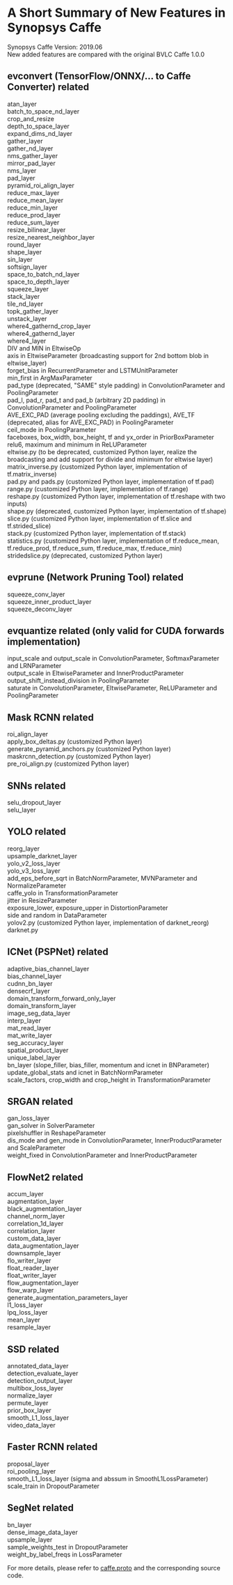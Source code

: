 A Short Summary of New Features in Synopsys Caffe
=================================================

Synopsys Caffe Version: 2019.06  
New added features are compared with the original BVLC Caffe 1.0.0
  
evconvert (TensorFlow/ONNX/... to Caffe Converter) related  
----------------------------------------------------------
atan_layer  
batch_to_space_nd_layer  
crop_and_resize  
depth_to_space_layer  
expand_dims_nd_layer  
gather_layer  
gather_nd_layer  
nms_gather_layer  
mirror_pad_layer  
nms_layer  
pad_layer  
pyramid_roi_align_layer  
reduce_max_layer  
reduce_mean_layer  
reduce_min_layer  
reduce_prod_layer  
reduce_sum_layer  
resize_bilinear_layer  
resize_nearest_neighbor_layer  
round_layer  
shape_layer  
sin_layer  
softsign_layer  
space_to_batch_nd_layer  
space_to_depth_layer  
squeeze_layer  
stack_layer  
tile_nd_layer  
topk_gather_layer  
unstack_layer  
where4_gathernd_crop_layer  
where4_gathernd_layer  
where4_layer  
DIV and MIN in EltwiseOp  
axis in EltwiseParameter (broadcasting support for 2nd bottom blob in eltwise_layer)  
forget_bias in RecurrentParameter and LSTMUnitParameter  
min_first in ArgMaxParameter  
pad_type (deprecated, "SAME" style padding) in ConvolutionParameter and PoolingParameter  
pad_l, pad_r, pad_t and pad_b (arbitrary 2D padding) in ConvolutionParameter and PoolingParameter  
AVE_EXC_PAD (average pooling excluding the paddings), AVE_TF (deprecated, alias for AVE_EXC_PAD) in PoolingParameter  
ceil_mode in PoolingParameter  
faceboxes, box_width, box_height, tf and yx_order in PriorBoxParameter  
relu6, maximum and minimum in ReLUParameter  
eltwise.py (to be deprecated, customized Python layer, realize the broadcasting and add support for divide and minimum for eltwise layer)  
matrix_inverse.py (customized Python layer, implementation of tf.matrix_inverse)  
pad.py and pads.py (customized Python layer, implementation of tf.pad)  
range.py (customized Python layer, implementation of tf.range)   
reshape.py (customized Python layer, implementation of tf.reshape with two inputs)  
shape.py (deprecated, customized Python layer, implementation of tf.shape)  
slice.py (customized Python layer, implementation of tf.slice and tf.strided_slice)  
stack.py (customized Python layer, implementation of tf.stack)  
statistics.py (customized Python layer, implementation of tf.reduce_mean, tf.reduce_prod, tf.reduce_sum, tf.reduce_max, tf.reduce_min)  
stridedslice.py (deprecated, customized Python layer)  
  
evprune (Network Pruning Tool) related  
--------------------------------------
squeeze_conv_layer  
squeeze_inner_product_layer  
squeeze_deconv_layer  
  
evquantize related (only valid for CUDA forwards implementation)  
----------------------------------------------------------------------------------  
input_scale and output_scale in ConvolutionParameter, SoftmaxParameter and LRNParameter  
output_scale in EltwiseParameter and InnerProductParameter  
output_shift_instead_division in PoolingParameter  
saturate in ConvolutionParameter, EltwiseParameter, ReLUParameter and PoolingParameter   
      
Mask RCNN related  
-------------------  
roi_align_layer  
apply_box_deltas.py (customized Python layer)  
generate_pyramid_anchors.py (customized Python layer)  
maskrcnn_detection.py (customized Python layer)  
pre_roi_align.py (customized Python layer)  
  
SNNs related  
------------
selu_dropout_layer  
selu_layer  
  
YOLO related  
--------------  
reorg_layer  
upsample_darknet_layer  
yolo_v2_loss_layer  
yolo_v3_loss_layer  
add_eps_before_sqrt in BatchNormParameter, MVNParameter and NormalizeParameter  
caffe_yolo in TransformationParameter  
jitter in ResizeParameter  
exposure_lower, exposure_upper in DistortionParameter  
side and random in DataParameter  
yolov2.py (customized Python layer, implementation of darknet_reorg)  
darknet.py  
    
ICNet (PSPNet) related  
---------------------  
adaptive_bias_channel_layer  
bias_channel_layer  
cudnn_bn_layer  
densecrf_layer  
domain_transform_forward_only_layer  
domain_transform_layer  
image_seg_data_layer  
interp_layer  
mat_read_layer  
mat_write_layer  
seg_accuracy_layer  
spatial_product_layer  
unique_label_layer  
bn_layer (slope_filler, bias_filler, momentum and icnet in BNParameter)  
update_global_stats and icnet in BatchNormParameter  
scale_factors, crop_width and crop_height in TransformationParameter  
      
SRGAN related  
-------------
gan_loss_layer  
gan_solver in SolverParameter  
pixelshuffler in ReshapeParameter  
dis_mode and gen_mode in ConvolutionParameter, InnerProductParameter and ScaleParameter  
weight_fixed in ConvolutionParameter and InnerProductParameter  
  
FlowNet2 related
----------------
accum_layer  
augmentation_layer  
black_augmentation_layer  
channel_norm_layer  
correlation_1d_layer  
correlation_layer  
custom_data_layer  
data_augmentation_layer  
downsample_layer  
flo_writer_layer  
float_reader_layer  
float_writer_layer  
flow_augmentation_layer  
flow_warp_layer  
generate_augmentation_parameters_layer  
l1_loss_layer  
lpq_loss_layer  
mean_layer  
resample_layer  
  
SSD related
-----------
annotated_data_layer    
detection_evaluate_layer  
detection_output_layer  
multibox_loss_layer  
normalize_layer  
permute_layer  
prior_box_layer  
smooth_L1_loss_layer  
video_data_layer  
  
Faster RCNN related
-------------------
proposal_layer  
roi_pooling_layer  
smooth_L1_loss_layer (sigma and abssum in SmoothL1LossParameter)  
scale_train in DropoutParameter  
  
SegNet related
--------------
bn_layer  
dense_image_data_layer  
upsample_layer  
sample_weights_test in DropoutParameter  
weight_by_label_freqs in LossParameter  
    
    
For more details, please refer to [caffe.proto](https://github.com/foss-for-synopsys-dwc-arc-processors/synopsys-caffe/blob/master/src/caffe/proto/caffe.proto) and the corresponding source code.

